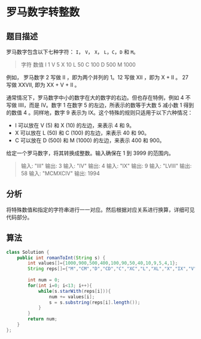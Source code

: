 # 罗马数字转整数

## 题目描述

罗马数字包含以下七种字符： `I`， `V`， `X`， `L`，`C`，`D` 和 `M`。

>字符          数值
>I             1
>V             5
>X             10
>L             50
>C             100
>D             500
>M             1000

例如， 罗马数字 2 写做 II ，即为两个并列的 1。12 写做 XII ，即为 X + II 。 27 写做  XXVII, 即为 XX + V + II 。

通常情况下，罗马数字中小的数字在大的数字的右边。但也存在特例，例如 4 不写做 IIII，而是 IV。数字 1 在数字 5 的左边，所表示的数等于大数 5 减小数 1 得到的数值 4 。同样地，数字 9 表示为 IX。这个特殊的规则只适用于以下六种情况：

* I 可以放在 V (5) 和 X (10) 的左边，来表示 4 和 9。
* X 可以放在 L (50) 和 C (100) 的左边，来表示 40 和 90。 
* C 可以放在 D (500) 和 M (1000) 的左边，来表示 400 和 900。 

给定一个罗马数字，将其转换成整数。输入确保在 1 到 3999 的范围内。

>输入: "III" 输出: 3
>输入: "IV" 输出: 4
>输入: "IX" 输出: 9
>输入: "LVIII" 输出: 58
>输入: "MCMXCIV" 输出: 1994

## 分析

将特殊数值和指定的字符串进行一一对应。然后根据对应关系进行换算，详细可见代码部分。

## 算法

```java
class Solution {
    public int romanToInt(String s) {
        int values[]={1000,900,500,400,100,90,50,40,10,9,5,4,1};
        String reps[]={"M","CM","D","CD","C","XC","L","XL","X","IX","V","IV","I"};
        
        int num = 0;
        for(int i=0; i<13; i++){
            while(s.starWith(reps[i])){
                num += values[i];
                s = s.substring(reps[i].length());
            }
        }
        return num;
    }
};
```